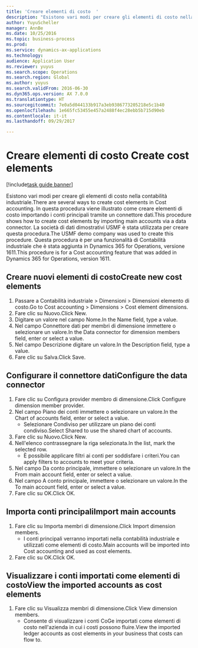 ```yaml
--- 
title: 'Creare elementi di costo  '
description: "Esistono vari modi per creare gli elementi di costo nella contabilità industriale."
author: YuyuScheller
manager: AnnBe
ms.date: 10/25/2016
ms.topic: business-process
ms.prod: 
ms.service: dynamics-ax-applications
ms.technology: 
audience: Application User
ms.reviewer: yuyus
ms.search.scope: Operations
ms.search.region: Global
ms.author: yuyus
ms.search.validFrom: 2016-06-30
ms.dyn365.ops.version: AX 7.0.0
ms.translationtype: HT
ms.sourcegitcommit: 7e0a5d044133b917a3eb9386773205218e5c1b40
ms.openlocfilehash: 1e665fc53455e457a2488f4ec28ebb5b715d90eb
ms.contentlocale: it-it
ms.lasthandoff: 09/29/2017

---
```

# <a name="create-cost-elements"></a><span data-ttu-id="2a28e-103">Creare elementi di costo  </span><span class="sxs-lookup"><span data-stu-id="2a28e-103">Create cost elements</span></span> 

[!include[task guide banner](../../includes/task-guide-banner.md)]

<span data-ttu-id="2a28e-104">Esistono vari modi per creare gli elementi di costo nella contabilità industriale.</span><span class="sxs-lookup"><span data-stu-id="2a28e-104">There are several ways to create cost elements in Cost accounting.</span></span> <span data-ttu-id="2a28e-105">In questa procedura viene illustrato come creare elementi di costo importando i conti principali tramite un connettore dati.</span><span class="sxs-lookup"><span data-stu-id="2a28e-105">This procedure shows how to create cost elements by importing main accounts via a data connector.</span></span> <span data-ttu-id="2a28e-106">La società di dati dimostrativi USMF è stata utilizzata per creare questa procedura.</span><span class="sxs-lookup"><span data-stu-id="2a28e-106">The USMF demo company was used to create this procedure.</span></span> <span data-ttu-id="2a28e-107">Questa procedura è per una funzionalità di Contabilità industriale che è stata aggiunta in Dynamics 365 for Operations, versione 1611.</span><span class="sxs-lookup"><span data-stu-id="2a28e-107">This procedure is for a Cost accounting feature that was added in Dynamics 365 for Operations, version 1611.</span></span>


## <a name="create-new-cost-elements"></a><span data-ttu-id="2a28e-108">Creare nuovi elementi di costo</span><span class="sxs-lookup"><span data-stu-id="2a28e-108">Create new cost elements</span></span>
1. <span data-ttu-id="2a28e-109">Passare a Contabilità industriale > Dimensioni > Dimensioni elemento di costo.</span><span class="sxs-lookup"><span data-stu-id="2a28e-109">Go to Cost accounting > Dimensions > Cost element dimensions.</span></span>
2. <span data-ttu-id="2a28e-110">Fare clic su Nuovo.</span><span class="sxs-lookup"><span data-stu-id="2a28e-110">Click New.</span></span>
3. <span data-ttu-id="2a28e-111">Digitare un valore nel campo Nome.</span><span class="sxs-lookup"><span data-stu-id="2a28e-111">In the Name field, type a value.</span></span>
4. <span data-ttu-id="2a28e-112">Nel campo Connettore dati per membri di dimensione immettere o selezionare un valore.</span><span class="sxs-lookup"><span data-stu-id="2a28e-112">In the Data connector for dimension members field, enter or select a value.</span></span>
5. <span data-ttu-id="2a28e-113">Nel campo Descrizione digitare un valore.</span><span class="sxs-lookup"><span data-stu-id="2a28e-113">In the Description field, type a value.</span></span>
6. <span data-ttu-id="2a28e-114">Fare clic su Salva.</span><span class="sxs-lookup"><span data-stu-id="2a28e-114">Click Save.</span></span>

## <a name="configure-the-data-connector"></a><span data-ttu-id="2a28e-115">Configurare il connettore dati</span><span class="sxs-lookup"><span data-stu-id="2a28e-115">Configure the data connector</span></span>
1. <span data-ttu-id="2a28e-116">Fare clic su Configura provider membro di dimensione.</span><span class="sxs-lookup"><span data-stu-id="2a28e-116">Click Configure dimension member provider.</span></span>
2. <span data-ttu-id="2a28e-117">Nel campo Piano dei conti immettere o selezionare un valore.</span><span class="sxs-lookup"><span data-stu-id="2a28e-117">In the Chart of accounts field, enter or select a value.</span></span>
    * <span data-ttu-id="2a28e-118">Selezionare Condiviso per utilizzare un piano dei conti condiviso.</span><span class="sxs-lookup"><span data-stu-id="2a28e-118">Select Shared to use the shared chart of accounts.</span></span>  
3. <span data-ttu-id="2a28e-119">Fare clic su Nuovo.</span><span class="sxs-lookup"><span data-stu-id="2a28e-119">Click New.</span></span>
4. <span data-ttu-id="2a28e-120">Nell'elenco contrassegnare la riga selezionata.</span><span class="sxs-lookup"><span data-stu-id="2a28e-120">In the list, mark the selected row.</span></span>
    * <span data-ttu-id="2a28e-121">È possibile applicare filtri ai conti per soddisfare i criteri.</span><span class="sxs-lookup"><span data-stu-id="2a28e-121">You can apply filters to accounts to meet your criteria.</span></span>  
5. <span data-ttu-id="2a28e-122">Nel campo Da conto principale, immettere o selezionare un valore.</span><span class="sxs-lookup"><span data-stu-id="2a28e-122">In the From main account field, enter or select a value.</span></span>
6. <span data-ttu-id="2a28e-123">Nel campo A conto principale, immettere o selezionare un valore.</span><span class="sxs-lookup"><span data-stu-id="2a28e-123">In the To main account field, enter or select a value.</span></span>
7. <span data-ttu-id="2a28e-124">Fare clic su OK.</span><span class="sxs-lookup"><span data-stu-id="2a28e-124">Click OK.</span></span>

## <a name="import-main-accounts"></a><span data-ttu-id="2a28e-125">Importa conti principali</span><span class="sxs-lookup"><span data-stu-id="2a28e-125">Import main accounts</span></span>
1. <span data-ttu-id="2a28e-126">Fare clic su Importa membri di dimensione.</span><span class="sxs-lookup"><span data-stu-id="2a28e-126">Click Import dimension members.</span></span>
    * <span data-ttu-id="2a28e-127">I conti principali verranno importati nella contabilità industriale e utilizzati come elementi di costo.</span><span class="sxs-lookup"><span data-stu-id="2a28e-127">Main accounts will be imported into Cost accounting and used as cost elements.</span></span>  
2. <span data-ttu-id="2a28e-128">Fare clic su OK.</span><span class="sxs-lookup"><span data-stu-id="2a28e-128">Click OK.</span></span>

## <a name="view-the-imported-accounts-as-cost-elements"></a><span data-ttu-id="2a28e-129">Visualizzare i conti importati come elementi di costo</span><span class="sxs-lookup"><span data-stu-id="2a28e-129">View the imported accounts as cost elements</span></span>
1. <span data-ttu-id="2a28e-130">Fare clic su Visualizza membri di dimensione.</span><span class="sxs-lookup"><span data-stu-id="2a28e-130">Click View dimension members.</span></span>
    * <span data-ttu-id="2a28e-131">Consente di visualizzare i conti CoGe importati come elementi di costo nell'azienda in cui i costi possono fluire.</span><span class="sxs-lookup"><span data-stu-id="2a28e-131">View the imported ledger accounts as cost elements in your business that costs can flow to.</span></span>  


